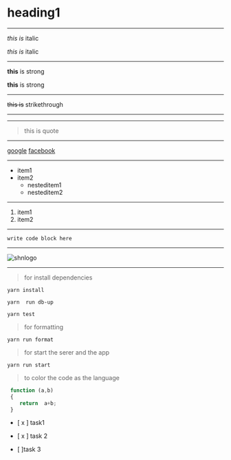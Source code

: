  <!--heading-->
# heading1
___
<!--italics-->
*this is*  italic

_this is_ italic
___
<!--strong-->

**this** is strong

__this__ is strong
___
<!--strikethrough-->

~~this is~~ strikethrough

<!--hori\ontal rule-->

----

___

<!--blockquotes-->

> this is  quote
___
<!--links-->

[google](google.com)
[facebook](facebook.com)
___
<!--ul-->

* item1
* item2
   * nesteditem1
   * nesteditem2
___
<!--ol-->

1. item1
2. item2
___
<!--inline code block-->

` write code block here ` 

___

<!--images-->
![shnlogo](imageurl)
___

<!--github markdown-->
>for install dependencies
```terminal
yarn install

yarn  run db-up

yarn test
```

>for formatting
```
yarn run format
```

>for start the serer and the app
```
yarn run start
```

>to color the code as the language 
```javascript
 function (a,b)
 {
    return  a+b;
 }
```
<!--tasklist-->
* [ x ] task1

* [ x ] task 2

* [ ]task 3
